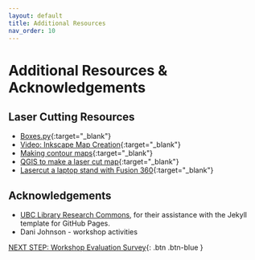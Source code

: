 ```yaml
---
layout: default
title: Additional Resources
nav_order: 10
---
```

# Additional Resources & Acknowledgements

## Laser Cutting Resources
- [Boxes.py](https://www.festi.info/boxes.py/?language=en){:target="_blank"}
- [Video: Inkscape Map Creation](https://www.youtube.com/watch?v=ZTEzOqq5RF8&ab_channel=DIY3DTECH.com){:target="_blank"}
- [Making contour maps](https://contours.axismaps.com/#12/27.9885/86.9233){:target="_blank"}
- [QGIS to make a laser cut map](https://youtu.be/khJhT46MQ5o){:target="_blank"}
- [Lasercut a laptop stand with Fusion 360](https://www.youtube.com/watch?v=7riGolu7BpA){:target="_blank"}

## Acknowledgements

- [UBC Library Research Commons](https://github.com/ubc-library-rc/), for their assistance with the Jekyll template for GitHub Pages.
- Dani Johnson - workshop activities

[NEXT STEP: Workshop Evaluation Survey](workshop-survey.html){: .btn .btn-blue }
